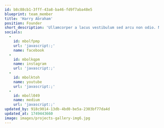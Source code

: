 ```yaml
---
id: b8c88cb1-3fff-43a8-ba46-fd9f7aba48e5
blueprint: team_member
title: 'Harry Abraham'
position: Founder
short_description: 'Ullamcorper a lacus vestibulum sed arcu non odio. Nulla porttitor massa id.'
socials:
  -
    id: mbolfpmp
    url: 'javascript:;'
    name: facebook
  -
    id: mbolkqpm
    name: instagram
    url: 'javascript:;'
  -
    id: mbolktoh
    name: youtube
    url: 'javascript:;'
  -
    id: mboll049
    name: medium
    url: 'javascript:;'
updated_by: 918c9014-13db-4bd0-be5a-2303bf77da4d
updated_at: 1749443660
image: images/projects-gallery-img6.jpg
---
```


